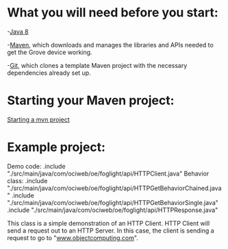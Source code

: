 # What you will need before you start:
-[Java 8](https://docs.oracle.com/javase/8/docs/technotes/guides/install/install_overview.html) 

-[Maven](https://maven.apache.org/install.html), which downloads and manages the libraries and APIs needed to get the Grove device working.

-[Git](https://git-scm.com/), which clones a template Maven project with the necessary dependencies already set up.

# Starting your Maven project: 
[Starting a mvn project](https://github.com/oci-pronghorn/FogLighter/blob/master/README.md)

# Example project:
 
Demo code:
.include "./src/main/java/com/ociweb/oe/foglight/api/HTTPClient.java"
Behavior class:
.include "./src/main/java/com/ociweb/oe/foglight/api/HTTPGetBehaviorChained.java"
.include "./src/main/java/com/ociweb/oe/foglight/api/HTTPGetBehaviorSingle.java"
.include "./src/main/java/com/ociweb/oe/foglight/api/HTTPResponse.java"
 
This class is a simple demonstration of an HTTP Client. HTTP Client will send a request out to an HTTP Server. In this case, the client is sending a request to go to "www.objectcomputing.com".